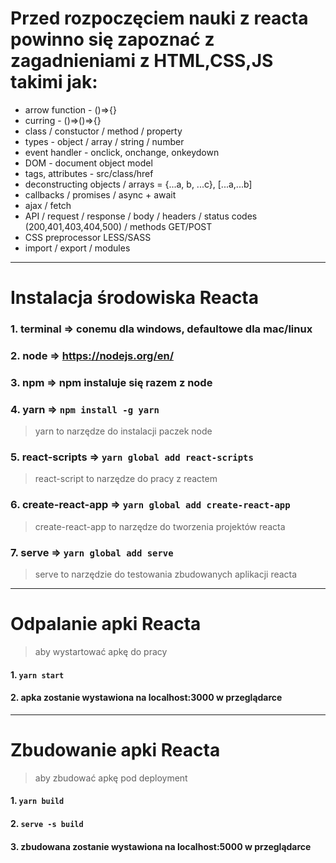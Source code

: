 # Przed rozpoczęciem nauki z reacta powinno się zapoznać z zagadnieniami z HTML,CSS,JS takimi jak:
- arrow function - ()=>{}
- curring - ()=>()=>{}
- class / constuctor / method / property
- types - object / array / string / number
- event handler - onclick, onchange, onkeydown
- DOM - document object model
- tags, attributes - src/class/href
- deconstructing objects / arrays = {...a, b, ...c}, [...a,...b]
- callbacks / promises / async + await
- ajax / fetch
- API / request / response / body / headers / status codes (200,401,403,404,500) / methods GET/POST
- CSS preprocessor LESS/SASS
- import / export / modules


---
# Instalacja środowiska Reacta
### 1. terminal => conemu dla windows, defaultowe dla mac/linux
### 2. node => https://nodejs.org/en/
### 3. npm => npm instaluje się razem z node
### 4. yarn => `npm install -g yarn`
> yarn to narzędze do instalacji paczek node
### 5. react-scripts => `yarn global add react-scripts`
> react-script to narzędze do pracy z reactem
### 6. create-react-app => `yarn global add create-react-app`
> create-react-app to narzędze do tworzenia projektów reacta
### 7. serve => `yarn global add serve`
> serve to narzędzie do testowania zbudowanych aplikacji reacta


---
# Odpalanie apki Reacta
> aby wystartować apkę do pracy
#### 1. `yarn start`
#### 2. apka zostanie wystawiona na localhost:3000 w przeglądarce


---
# Zbudowanie apki Reacta
> aby zbudować apkę pod deployment
#### 1. `yarn build`
#### 2. `serve -s build`
#### 3. zbudowana zostanie wystawiona na localhost:5000 w przeglądarce
